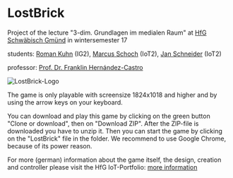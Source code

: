 # LostBrick

Project of the lecture "3-dim. Grundlagen im medialen Raum" at [HfG Schwäbisch Gmünd](http://www.hfg-gmuend.de) in wintersemester 17

students:
[Roman Kuhn](https://ig.hfg-gmuend.de/author/roman_kuhn) (IG2),
[Marcus Schoch](https://iot.hfg-gmuend.de/author/marcus_schoch) (IoT2),
[Jan Schneider](http://jan-patrick.de) (IoT2)

professor: [Prof. Dr. Franklin Hernández-Castro](http://skizata.com)

![LostBrick-Logo](https://github.com/JanPSchneider/LostBrick/blob/master/mainimages/fulllogo.jpg)

The game is only playable with screensize 1824x1018 and higher and by using the arrow keys on your keyboard.

You can download and play this game by clicking on the green button "Clone or download", then on "Download ZIP". After the ZIP-file is downloaded you have to unzip it. Then you can start the game by clicking on the "LostBrick" file in the folder. We recommend to use Google Chrome, because of its power reason.

For more (german) information about the game itself, the design, creation and controller please visit the HfG IoT-Portfolio: [more information](https://iot.hfg-gmuend.de/Members/jan_schneider/meine-projekte/lostbrick)
